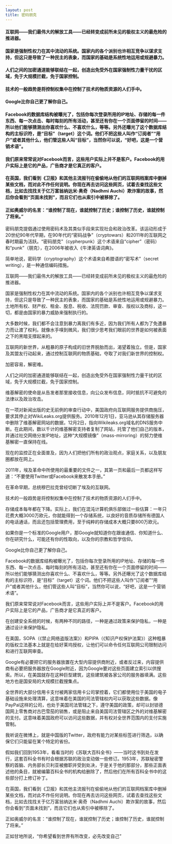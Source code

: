 ```yaml
---
layout: post
title: 密码朋克
--- 
```

#### 互联网——我们最伟大的解放工具——已经转变成前所未见的极权主义的最危险的推进器。
#### 国家是强制性权力在其中流动的系统。国家内的各个派别也许相互竞争以谋求支持，但这只是导致了一种民主的表象，而国家的基础是系统性地运用或规避暴力。 
#### 人们之间的加密通道能够联结在一起，创造出免受外在国家强制性力量干扰的区域，免于大规模拦截，免于国家控制。
#### 技术的一般趋势是将控制权集中在控制了技术的物质资源的人们手中。
#### Google比你自己更了解你自己。
#### Facebook的数据库结构被曝光了，包括你每次登录所用的IP地址、存储的每一件东西、每一次点击、每时每刻的所有活动，甚至还有你在一个页面停留的时间——所以他们能够猜测出你喜欢什么、不喜欢什么，等等。另外还曝光了这个数据库结构的主标识符，是“目标”（target）这个词。他们不把这些人叫作“订阅者”“用户”或者其他什么，他们管这些人叫“目标”，当然你可以说，“好吧，这是一个营销术语”。
#### 我们原来常常说对Facebook而言，这些用户实际上并不是客户。Facebook的用户实际上是它的产品，广告商才是它真正的客户。
#### 在英国，我们看到《卫报》和其他主流报刊在偷偷地从他们的互联网档案库中删掉某些文档，而对此不作任何说明。你现在再去访问这些网页，试着去查找这些文档，比如去找找关于亿万富翁纳达米·奥奇（Nadhmi Auchi）欺诈案的故事，然后你会看到“页面未找到”，而且它们也从索引中被移除了。
#### 正如奥威尔的名言：“谁控制了现在，谁就控制了历史；谁控制了历史，谁就控制了将来。”           
<!-- more -->
密码朋克提倡通过使用密码术及其类似手段来实现社会和政治改革。该运动形成于20世纪90年代早期，在90年代的“密码战争”（cryptowars）和2011年的互联网之春时期最为活跃。“密码朋克”（cypherpunk）这个术语来自“cipher”（密码）和“punk”（朋克），在2006年被收入《牛津英语词典》。

简单地说，密码学（cryptography）这个术语来自希腊语的“密写术”（secret writing），是一种通信编码措施。

互联网——我们最伟大的解放工具——已经转变成前所未见的极权主义的最危险的推进器。

国家是强制性权力在其中流动的系统。国家内的各个派别也许相互竞争以谋求支持，但这只是导致了一种民主的表象，而国家的基础是系统性地运用或规避暴力。土地所有权、财产权、租金、股息、税收、法院罚款、审查、版权以及商标，这一切，都是由国家的暴力威胁来强制执行的。

大多数时候，我们都不会注意到暴力离我们有多近，因为我们所有人都为了免遭暴力而让渡了权利。就像水手嗅到微风，我们很少思考我们眼前的世界是如何被表面之下的黑暗支撑起来的。

互联网的新世界，从粗暴的原子构成的旧世界脱胎而出，渴望着独立。但是，国家及其盟友行动起来，通过控制互联网的物质基础，夺取了对我们新世界的控制权。

加密容易，解密难。

人们之间的加密通道能够联结在一起，创造出免受外在国家强制性力量干扰的区域，免于大规模拦截，免于国家控制。

维基解密的使命是从告发者那里接收信息，向公众发布信息，同时抵抗不可避免的法律以及政治攻击。

在一项对新闻出版的史无前例的审查行动中，美国政府向互联网服务提供商施压，要求其停止对WikiLeaks.org提供服务。2010年12月1日，亚马逊从其存储服务器中删除了维基解密网站的数据，12月2日，指向Wikileaks.org域名的DNS服务中断。在此期间，数以千计的维基解密支持者复制了网站，托管了他们自己的版本，并通过社交网络分发IP地址，这种“大规模镜像”（mass-mirroring）的努力使维基解密一直保持在线。

现在的监控正在全面普及，因为人们把他们所有的政治观点，家庭关系，以及朋友圈都放在网上。

2011年，埃及革命中所使用的最重要的文件之一，其第一页和最后一页都这样写道：“不要使用Twitter或Facebook来散发本手册。”

在革命早期，总统穆巴拉克曾经切断了埃及的互联网。

技术的一般趋势是将控制权集中在控制了技术的物质资源的人们手中。

存储成本每年都在下降。实际上，我们在混沌计算机俱乐部做过一些估算：一年只花费大概3000万欧元，你就能得到一个存储系统，以良好的音质存储所有德国人的电话通话，而且还包括管理费用，至于纯粹的存储成本大概只要800万欧元。

如果你是一个标准的Google用户，那Google就知道你在跟谁通信、你知道什么、你在研究什么，可能还有你的性取向，以及你的宗教和哲学信仰。

Google比你自己更了解你自己。

Facebook的数据库结构被曝光了，包括你每次登录所用的IP地址、存储的每一件东西、每一次点击、每时每刻的所有活动，甚至还有你在一个页面停留的时间——所以他们能够猜测出你喜欢什么、不喜欢什么，等等。另外还曝光了这个数据库结构的主标识符，是“目标”（target）这个词。他们不把这些人叫作“订阅者”“用户”或者其他什么，他们管这些人叫“目标”，当然你可以说，“好吧，这是一个营销术语”。

我们原来常常说对Facebook而言，这些用户实际上并不是客户。Facebook的用户实际上是它的产品，广告商才是它真正的客户。

在创建安全系统的时候，有两种不同的路径，一种是通过政策来保护隐私，一种是通过设计来保护隐私。

在美国，SOPA（《禁止网络盗版法案》）和PIPA（《知识产权保护法案》）这种粗暴的版权立法基本上就是在给好莱坞授权，让他们可以命令任何互联网公司限制访问和进行互联网审查。

Google有必要把它的服务器放置在大型内容提供商附近，或者反过来，内容提供商有必要把服务器放在Google附近，因为Google要对这些页面建立索引以供搜索。所以，在美国就存在这种巨型建筑，这些建筑被各家公司的服务器填满。这些地方也是国安局的大规模拦截搜集点。

全世界的大部分信用卡支付被两家信用卡公司掌控着，它们都使用位于美国的电子基础设施来处理清算，这意味着在美国的司法管辖权内可以获取这些数据。像PayPal这样的公司，也处于美国司法管辖之下，遵守美国的政策，却可以封锁德国网上零售商对古巴雪茄的销售，或是阻止来自美国司法管辖区之外的对维基解密的支付。这意味着美国政府可以访问这些数据，并有权对全世界范围内的支付实施管制。

我听说在微博上，就是中国版的Twitter，政府有能力对某些标签进行筛选，以确保它们只能留在某个特定的省份。

假如我们回到1953年，看看当时的《苏联大百科全书》——当时这书到处在发行，这套百科全书有时会根据苏联的政治变动做一些修订。1953年，苏联秘密警察的首脑、内务部长贝利亚被撤职并受到处决，于是关于他的那部分，那些正面表述他的条目，就被编纂百科全书的机构给删除了，然后他们在所有百科全书中的这些部分打上修订补丁。

在英国，我们看到《卫报》和其他主流报刊在偷偷地从他们的互联网档案库中删掉某些文档，而对此不作任何说明。你现在再去访问这些网页，试着去查找这些文档，比如去找找关于亿万富翁纳达米·奥奇（Nadhmi Auchi）欺诈案的故事，然后你会看到“页面未找到”，而且它们也从索引中被移除了。

正如奥威尔的名言：“谁控制了现在，谁就控制了历史；谁控制了历史，谁就控制了将来。”

正如甘地所说，“你希望看到世界有所改变，必先改变自己”